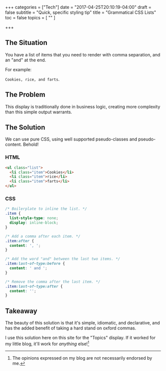 +++
categories = ["Tech"]
date = "2017-04-25T20:10:19-04:00"
draft = false
subtitle = "Quick, specific styling tip"
title = "Grammatical CSS Lists"
toc = false
topics = [
  ""
]

+++



## The Situation

You have a list of items that you need to render with comma separation, and
an "and" at the end.

For example:

`Cookies, rice, and farts`.

## The Problem

This display is traditionally done in business logic, creating
more complexity than this simple output warrants.

## The Solution

We can use pure CSS, using well supported pseudo-classes and pseudo-content.
Behold!

### HTML

```html
<ul class="list">
  <li class="item">Cookies</li>
  <li class="item">rice</li>
  <li class="item">farts</li>
</ul>
```

### CSS

```css
/* Boilerplate to inline the list. */
.item {
  list-style-type: none;
  display: inline-block;
}

/* Add a comma after each item. */
.item:after {
  content: ', ';
}

/* Add the word "and" between the last two items. */
.item:last-of-type:before {
  content: ' and ';
}

/* Remove the comma after the last item. */
.item:last-of-type:after {
  content: '';
}
```

## Takeaway

The beauty of this solution is that it's simple, idiomatic, and declarative,
and has the added benefit of taking a hard stand on oxford commas.

I use this solution here on this site for the "Topics" display. If it worked for
my little blog, it'll work for *anything* else![^1]

[^1]: The opinions expressed on my blog are not necessarily endorsed by me.
